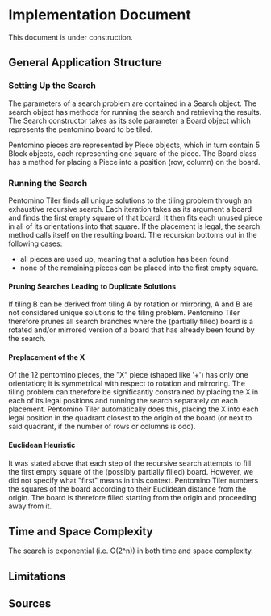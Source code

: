 # Implementation Document

This document is under construction.

## General Application Structure

### Setting Up the Search

The parameters of a search problem are contained in a Search object. The search object has methods for running the search and retrieving the results. The Search constructor takes as its sole parameter a Board object which represents the pentomino board to be tiled.

Pentomino pieces are represented by Piece objects, which in turn contain 5 Block objects, each representing one square of the piece. The Board class has a method for placing a Piece into a position (row, column) on the board.

### Running the Search

Pentomino Tiler finds all unique solutions to the tiling problem through an exhaustive recursive search. Each iteration takes as its argument a board and finds the first empty square of that board. It then fits each unused piece in all of its orientations into that square. If the placement is legal, the search method calls itself on the resulting board. The recursion bottoms out in the following cases:
* all pieces are used up, meaning that a solution has been found
* none of the remaining pieces can be placed into the first empty square.

#### Pruning Searches Leading to Duplicate Solutions

If tiling B can be derived from tiling A by rotation or mirroring, A and B are not considered unique solutions to the tiling problem. Pentomino Tiler therefore prunes all search branches where the (partially filled) board is a rotated and/or mirrored version of a board that has already been found by the search.

#### Preplacement of the X

Of the 12 pentomino pieces, the "X" piece (shaped like '+') has only one orientation; it is symmetrical with respect to rotation and mirroring. The tiling problem can therefore be significantly constrained by placing the X in each of its legal positions and running the search separately on each placement. Pentomino Tiler automatically does this, placing the X into each legal position in the quadrant closest to the origin of the board (or next to said quadrant, if the number of rows or columns is odd).

#### Euclidean Heuristic

It was stated above that each step of the recursive search attempts to fill the first empty square of the (possibly partially filled) board. However, we did not specify what "first" means in this context. Pentomino Tiler numbers the squares of the board according to their Euclidean distance from the origin. The board is therefore filled starting from the origin and proceeding away from it.

## Time and Space Complexity

The search is exponential (i.e. O(2^n)) in both time and space complexity.

## Limitations

## Sources

